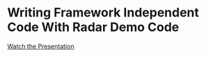 # Writing Framework Independent Code With Radar Demo Code

[Watch the Presentation](https://youtu.be/e8UDoX0lAYY)
